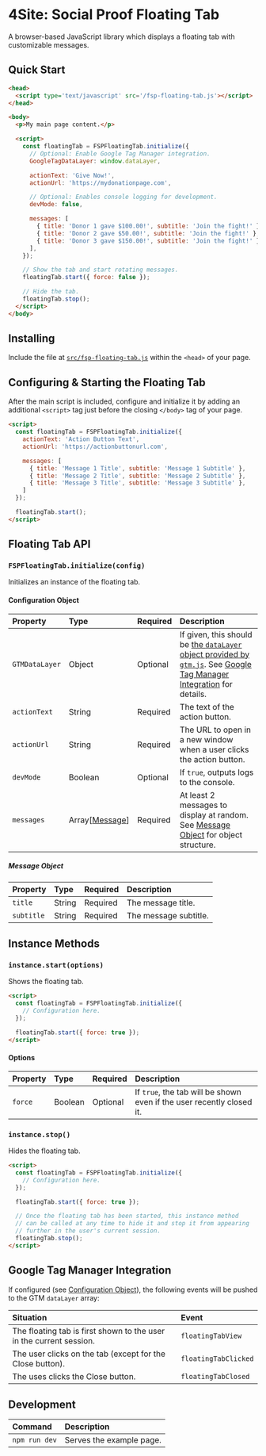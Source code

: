 # 4Site: Social Proof Floating Tab

A browser-based JavaScript library which displays a floating tab with customizable messages.

## Quick Start

```html
<head>
  <script type='text/javascript' src='/fsp-floating-tab.js'></script>
</head>

<body>
  <p>My main page content.</p>

  <script>
    const floatingTab = FSPFloatingTab.initialize({
      // Optional: Enable Google Tag Manager integration.
      GoogleTagDataLayer: window.dataLayer,

      actionText: 'Give Now!',
      actionUrl: 'https://mydonationpage.com',

      // Optional: Enables console logging for development.
      devMode: false,

      messages: [
        { title: 'Donor 1 gave $100.00!', subtitle: 'Join the fight!' },
        { title: 'Donor 2 gave $50.00!', subtitle: 'Join the fight!' },
        { title: 'Donor 3 gave $150.00!', subtitle: 'Join the fight!' },
      ],
    });

    // Show the tab and start rotating messages.
    floatingTab.start({ force: false });

    // Hide the tab.
    floatingTab.stop();
  </script>
</body>
```

## Installing

Include the file at [`src/fsp-floating-tab.js`](src/fsp-floating-tab.js) within the `<head>` of your page.

## Configuring & Starting the Floating Tab

After the main script is included, configure and initialize it by adding an additional `<script>` tag just before the closing `</body>` tag of your page.

```html
<script>
  const floatingTab = FSPFloatingTab.initialize({
    actionText: 'Action Button Text',
    actionUrl: 'https://actionbuttonurl.com',

    messages: [
      { title: 'Message 1 Title', subtitle: 'Message 1 Subtitle' },
      { title: 'Message 2 Title', subtitle: 'Message 2 Subtitle' },
      { title: 'Message 3 Title', subtitle: 'Message 3 Subtitle' },
    ]
  });

  floatingTab.start();
</script>
```

## Floating Tab API

### `FSPFloatingTab.initialize(config)`

Initializes an instance of the floating tab.

#### Configuration Object

| Property | Type | Required | Description |
| :-- | :-- | :-- | :-- |
| `GTMDataLayer` | Object | Optional | If given, this should be [the `dataLayer` object provided by `gtm.js`](https://developers.google.com/tag-platform/tag-manager/datalayer). See [Google Tag Manager Integration](#google-tag-manager-integration) for details. |
| `actionText` | String | Required | The text of the action button. |
| `actionUrl` | String | Required | The URL to open in a new window when a user clicks the action button. |
| `devMode` | Boolean | Optional | If `true`, outputs logs to the console. |
| `messages` | Array[[Message](#message-object)] | Required | At least 2 messages to display at random. See [Message Object](#message-object) for object structure. |

##### Message Object

| Property | Type | Required | Description |
| :-- | :-- | :-- | :-- |
| `title` | String | Required | The message title. |
| `subtitle` | String | Required | The message subtitle. |

## Instance Methods

### `instance.start(options)`

Shows the floating tab.

```html
<script>
  const floatingTab = FSPFloatingTab.initialize({
    // Configuration here.
  });

  floatingTab.start({ force: true });
</script>
```

#### Options

| Property | Type | Required | Description |
| :-- | :-- | :-- | :-- |
| `force` | Boolean | Optional | If `true`, the tab will be shown even if the user recently closed it. |

### `instance.stop()`

Hides the floating tab.

```html
<script>
  const floatingTab = FSPFloatingTab.initialize({
    // Configuration here.
  });

  floatingTab.start({ force: true });

  // Once the floating tab has been started, this instance method
  // can be called at any time to hide it and stop it from appearing
  // further in the user's current session.
  floatingTab.stop();
</script>
```

## Google Tag Manager Integration

If configured (see [Configuration Object](#configuration-object)), the following events will be pushed to the GTM `dataLayer` array:

| Situation | Event |
| :-- | :-- |
| The floating tab is first shown to the user in the current session. | `floatingTabView` |
| The user clicks on the tab (except for the Close button). | `floatingTabClicked` |
| The uses clicks the Close button. | `floatingTabClosed` |

## Development

| Command | Description |
| :-- | :-- |
| `npm run dev` | Serves the example page. |

